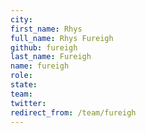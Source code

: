 ```yaml
---
city: 
first_name: Rhys
full_name: Rhys Fureigh
github: fureigh
last_name: Fureigh
name: fureigh
role: 
state: 
team: 
twitter: 
redirect_from: /team/fureigh
---
```

